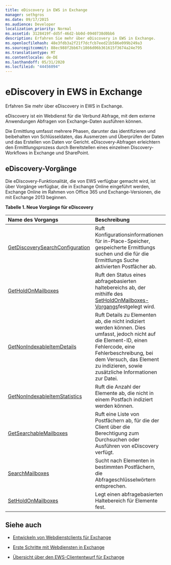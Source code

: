 ```yaml
---
title: eDiscovery in EWS in Exchange
manager: sethgros
ms.date: 09/17/2015
ms.audience: Developer
localization_priority: Normal
ms.assetid: 3128419f-dd5f-46d2-bb0d-0940738d0bb6
description: Erfahren Sie mehr über eDiscovery in EWS in Exchange.
ms.openlocfilehash: 48e3fdb3a2f21f7dcfcb7eed21b586e099b249a3
ms.sourcegitcommit: 88ec988f2bb67c1866d06b361615f3674a24e795
ms.translationtype: MT
ms.contentlocale: de-DE
ms.lasthandoff: 05/31/2020
ms.locfileid: "44456094"
---
```

# <a name="ediscovery-in-ews-in-exchange"></a>eDiscovery in EWS in Exchange

Erfahren Sie mehr über eDiscovery in EWS in Exchange.
  
eDiscovery ist ein Webdienst für die Verbund Abfrage, mit dem externe Anwendungen Abfragen von Exchange-Daten ausführen können.
  
Die Ermittlung umfasst mehrere Phasen, darunter das identifizieren und beibehalten von Schlüsseldaten, das Ausmerzen und Überprüfen der Daten und das Erstellen von Daten vor Gericht. eDiscovery-Abfragen erleichtern den Ermittlungsprozess durch Bereitstellen eines einzelnen Discovery-Workflows in Exchange und SharePoint.
  
## <a name="ediscovery-operations"></a>eDiscovery-Vorgänge

Die eDiscovery-Funktionalität, die von EWS verfügbar gemacht wird, ist über Vorgänge verfügbar, die in Exchange Online eingeführt werden, Exchange Online im Rahmen von Office 365 und Exchange-Versionen, die mit Exchange 2013 beginnen. 
  
**Tabelle 1. Neue Vorgänge für eDiscovery**

|**Name des Vorgangs**|**Beschreibung**|
|:-----|:-----|
|[GetDiscoverySearchConfiguration](https://msdn.microsoft.com/library/8a54a6dc-110c-4972-a8bc-5ddb43c4b857%28Office.15%29.aspx) <br/> |Ruft Konfigurationsinformationen für in-Place-Speicher, gespeicherte Ermittlungs suchen und die für die Ermittlungs Suche aktivierten Postfächer ab.  <br/> |
|[GetHoldOnMailboxes](https://msdn.microsoft.com/library/9157f329-80b4-4cd0-a158-378064966ae6%28Office.15%29.aspx) <br/> |Ruft den Status eines abfragebasierten haltebereichs ab, der mithilfe des [SetHoldOnMailboxes-Vorgangs](https://msdn.microsoft.com/library/9015a0d8-3495-461b-aa79-797d23169585%28Office.15%29.aspx)festgelegt wird.  <br/> |
|[GetNonIndexableItemDetails](https://msdn.microsoft.com/library/9279c3ad-f7c8-4bbc-b0a7-2c78416cb39a%28Office.15%29.aspx) <br/> |Ruft Details zu Elementen ab, die nicht indiziert werden können. Dies umfasst, jedoch nicht auf die Element-ID, einen Fehlercode, eine Fehlerbeschreibung, bei dem Versuch, das Element zu indizieren, sowie zusätzliche Informationen zur Datei.  <br/> |
|[GetNonIndexableItemStatistics](https://msdn.microsoft.com/library/ed077877-9d98-4434-b8b6-a4a905e7f7a6%28Office.15%29.aspx) <br/> |Ruft die Anzahl der Elemente ab, die nicht in einem Postfach indiziert werden können.  <br/> |
|[GetSearchableMailboxes](https://msdn.microsoft.com/library/47f8ff57-4835-4d2d-9136-44afb31a4cbe%28Office.15%29.aspx) <br/> |Ruft eine Liste von Postfächern ab, für die der Client über die Berechtigung zum Durchsuchen oder Ausführen von eDiscovery verfügt.  <br/> |
|[SearchMailboxes](https://msdn.microsoft.com/library/8a67c1d8-d021-4e68-aa62-35f7d9c2edc7%28Office.15%29.aspx) <br/> |Sucht nach Elementen in bestimmten Postfächern, die Abfrageschlüsselwörtern entsprechen.  <br/> |
|[SetHoldOnMailboxes](https://msdn.microsoft.com/library/9015a0d8-3495-461b-aa79-797d23169585%28Office.15%29.aspx) <br/> |Legt einen abfragebasierten Haltebereich für Elemente fest.  <br/> |
   
## <a name="see-also"></a>Siehe auch

- [Entwickeln von Webdienstclients für Exchange](develop-web-service-clients-for-exchange.md)
    
- [Erste Schritte mit Webdiensten in Exchange](start-using-web-services-in-exchange.md)
    
- [Übersicht über den EWS-Cliententwurf für Exchange](ews-client-design-overview-for-exchange.md)
    

